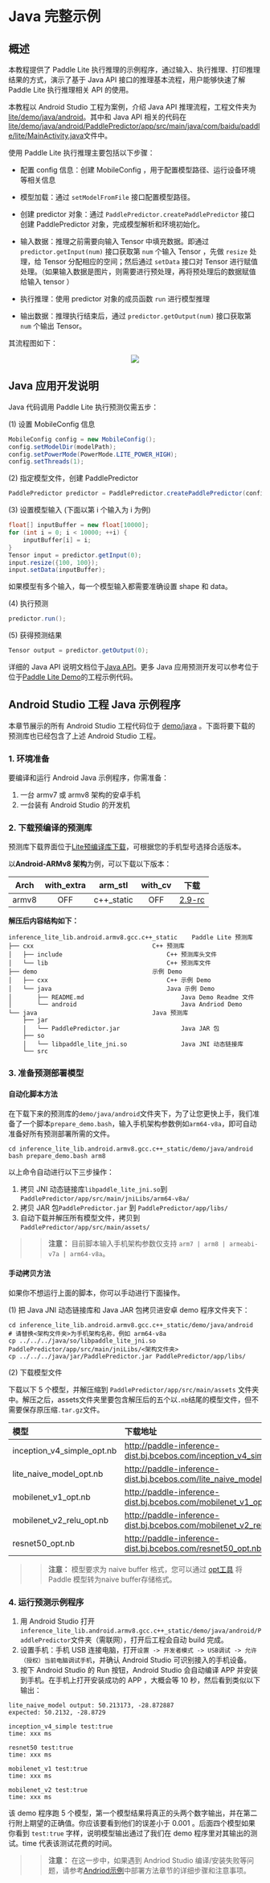 # Java 完整示例

## 概述

本教程提供了 Paddle Lite 执行推理的示例程序，通过输入、执行推理、打印推理结果的方式，演示了基于 Java API 接口的推理基本流程，用户能够快速了解 Paddle Lite 执行推理相关 API 的使用。

本教程以 Android Studio 工程为案例，介绍 Java API 推理流程，工程文件夹为[lite/demo/java/android](https://github.com/PaddlePaddle/Paddle-Lite/blob/develop/lite/demo/java/android)。其中和 Java API 相关的代码在[lite/demo/java/android/PaddlePredictor/app/src/main/java/com/baidu/paddle/lite/MainActivity.java](https://github.com/PaddlePaddle/Paddle-Lite/blob/develop/lite/demo/java/android/PaddlePredictor/app/src/main/java/com/baidu/paddle/lite/MainActivity.java)文件中。


使用 Paddle Lite 执行推理主要包括以下步骤：

- 配置 config 信息：创建 MobileConfig ，用于配置模型路径、运行设备环境等相关信息

- 模型加载：通过 `setModelFromFile` 接口配置模型路径。

- 创建 predictor 对象：通过 `PaddlePredictor.createPaddlePredictor` 接口创建 PaddlePredictor 对象，完成模型解析和环境初始化。

- 输入数据：推理之前需要向输入 Tensor 中填充数据。即通过 `predictor.getInput(num)` 接口获取第 `num` 个输入 Tensor ，先做 `resize` 处理，给 Tensor 分配相应的空间；然后通过 `setData` 接口对 Tensor 进行赋值处理。（如果输入数据是图片，则需要进行预处理，再将预处理后的数据赋值给输入 tensor ）

- 执行推理：使用 predictor 对象的成员函数 `run` 进行模型推理

- 输出数据：推理执行结束后，通过 `predictor.getOutput(num)` 接口获取第 `num` 个输出 Tensor。

其流程图如下：


<p align=center> <img src = "https://raw.githubusercontent.com/PaddlePaddle/Paddle-Lite/develop/docs/images/predict_workflow.png"/></p>


## Java 应用开发说明

Java 代码调用 Paddle Lite 执行预测仅需五步：

(1) 设置 MobileConfig 信息

```java
MobileConfig config = new MobileConfig();
config.setModelDir(modelPath);
config.setPowerMode(PowerMode.LITE_POWER_HIGH);
config.setThreads(1);
```

(2) 指定模型文件，创建 PaddlePredictor

```java
PaddlePredictor predictor = PaddlePredictor.createPaddlePredictor(config);
```

(3) 设置模型输入 (下面以第 i 个输入为 i 为例)

```java
float[] inputBuffer = new float[10000];
for (int i = 0; i < 10000; ++i) {
    inputBuffer[i] = i;
}
Tensor input = predictor.getInput(0);
input.resize({100, 100});
input.setData(inputBuffer);
```

如果模型有多个输入，每一个模型输入都需要准确设置 shape 和 data。

(4) 执行预测

```java
predictor.run();
```

(5) 获得预测结果

```java
Tensor output = predictor.getOutput(0);
```
详细的 Java API 说明文档位于[Java API](../api_reference/java_api_doc)。更多 Java 应用预测开发可以参考位于位于[Paddle Lite Demo](https://github.com/PaddlePaddle/Paddle-Lite-Demo)的工程示例代码。


## Android Studio 工程 Java 示例程序

本章节展示的所有 Android Studio 工程代码位于 [demo/java](https://github.com/PaddlePaddle/Paddle-Lite/tree/develop/lite/demo/java) 。下面将要下载的预测库也已经包含了上述 Android Studio 工程。

### 1. 环境准备

要编译和运行 Android Java 示例程序，你需准备：

1. 一台 armv7 或 armv8 架构的安卓手机
2. 一台装有 Android Studio 的开发机

### 2. 下载预编译的预测库

预测库下载界面位于[Lite预编译库下载](../quick_start/release_lib)，可根据您的手机型号选择合适版本。

以**Android-ARMv8 架构**为例，可以下载以下版本：

| Arch  |with_extra|arm_stl|with_cv|下载|
|:-------:|:-----:|:-----:|:-----:|:-------:|
|armv8|OFF|c++_static|OFF|[2.9-rc](https://github.com/PaddlePaddle/Paddle-Lite/releases/download/v2.9/inference_lite_lib.android.armv8.gcc.c++_static.tar.gz)|

**解压后内容结构如下：**

```shell
inference_lite_lib.android.armv8.gcc.c++_static    Paddle Lite 预测库
├── cxx                                 C++ 预测库
│   ├── include                             C++ 预测库头文件
│   └── lib                                 C++ 预测库文件
├── demo                                示例 Demo
│   ├── cxx                                 C++ 示例 Demo
│   └── java                                Java 示例 Demo
│       ├── README.md                           Java Demo Readme 文件
│       └── android                             Java Andriod Demo
└── java                                Java 预测库
    ├── jar 
    │   └── PaddlePredictor.jar                 Java JAR 包
    ├── so 
    │   └── libpaddle_lite_jni.so               Java JNI 动态链接库
    └── src
```

### 3. 准备预测部署模型

#### 自动化脚本方法

在下载下来的预测库的`demo/java/android`文件夹下，为了让您更快上手，我们准备了一个脚本`prepare_demo.bash`，输入手机架构参数例如`arm64-v8a`，即可自动准备好所有预测部署所需的文件。

```shell
cd inference_lite_lib.android.armv8.gcc.c++_static/demo/java/android
bash prepare_demo.bash arm8
```

以上命令自动进行以下三步操作：

1. 拷贝 JNI 动态链接库`libpaddle_lite_jni.so`到`PaddlePredictor/app/src/main/jniLibs/arm64-v8a/`
2. 拷贝 JAR 包`PaddlePredictor.jar` 到 `PaddlePredictor/app/libs/`
3. 自动下载并解压所有模型文件，拷贝到`PaddlePredictor/app/src/main/assets/`

>> **注意：** 目前脚本输入手机架构参数仅支持 `arm7 | arm8 | armeabi-v7a | arm64-v8a`。

#### 手动拷贝方法

如果你不想运行上面的脚本，你可以手动进行下面操作。

(1) 把 Java JNI 动态链接库和 Java JAR 包拷贝进安卓 demo 程序文件夹下：

```shell
cd inference_lite_lib.android.armv8.gcc.c++_static/demo/java/android
# 请替换<架构文件夹>为手机架构名称，例如 arm64-v8a
cp ../../../java/so/libpaddle_lite_jni.so PaddlePredictor/app/src/main/jniLibs/<架构文件夹>
cp ../../../java/jar/PaddlePredictor.jar PaddlePredictor/app/libs/
```

(2) 下载模型文件

下载以下 5 个模型，并解压缩到 `PaddlePredictor/app/src/main/assets` 文件夹中。解压之后，assets文件夹里要包含解压后的五个以`.nb`结尾的模型文件，但不需要保存原压缩`.tar.gz`文件。

| 模型| 下载地址|
| :-- | :-- |
| inception_v4_simple_opt.nb|  http://paddle-inference-dist.bj.bcebos.com/inception_v4_simple_opt.nb.tar.gz |
| lite_naive_model_opt.nb | http://paddle-inference-dist.bj.bcebos.com/lite_naive_model_opt.nb.tar.gz |
| mobilenet_v1_opt.nb | http://paddle-inference-dist.bj.bcebos.com/mobilenet_v1_opt.nb.tar.gz |
| mobilenet_v2_relu_opt.nb|  http://paddle-inference-dist.bj.bcebos.com/mobilenet_v2_relu_opt.nb.tar.gz |
| resnet50_opt.nb| http://paddle-inference-dist.bj.bcebos.com/resnet50_opt.nb.tar.gz |

>> **注意：** 模型要求为 naive buffer 格式，您可以通过 [opt工具](./model_optimize_tool) 将 Paddle 模型转为naive buffer存储格式。

### 4. 运行预测示例程序

1. 用 Android Studio 打开`inference_lite_lib.android.armv8.gcc.c++_static/demo/java/android/PaddlePredictor`文件夹（需联网），打开后工程会自动 build 完成。
2. 设置手机：手机 USB 连接电脑，打开`设置 -> 开发者模式 -> USB调试 -> 允许（授权）当前电脑调试手机`，并确认 Android Studio 可识别接入的手机设备。
3. 按下 Android Studio 的 Run 按钮，Android Studio 会自动编译 APP 并安装到手机。在手机上打开安装成功的 APP ，大概会等 10 秒，然后看到类似以下输出：

```shell
lite_naive_model output: 50.213173, -28.872887
expected: 50.2132, -28.8729

inception_v4_simple test:true
time: xxx ms

resnet50 test:true
time: xxx ms

mobilenet_v1 test:true
time: xxx ms

mobilenet_v2 test:true
time: xxx ms
```

该 demo 程序跑 5 个模型，第一个模型结果将真正的头两个数字输出，并在第二行附上期望的正确值。你应该要看到他们的误差小于 0.001 。后面四个模型如果你看到 `test:true` 字样，说明模型输出通过了我们在 demo 程序里对其输出的测试。time 代表该测试花费的时间。

>> **注意：** 在这一步中，如果遇到 Andriod Studio 编译/安装失败等问题，请参考[Andriod示例](../demo_guides/android_app_demo.html#android-demo)中部署方法章节的详细步骤和注意事项。
